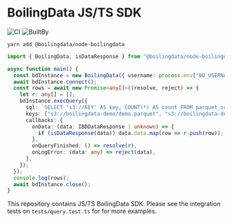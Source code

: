 # BoilingData JS/TS SDK

![CI](https://github.com/boilingdata/node-boilingdata/workflows/CI/badge.svg?branch=main)
![BuiltBy](https://img.shields.io/badge/TypeScript-Lovers-black.svg "img.shields.io")

```shell
yarn add @boilingdata/node-boilingdata
```

```typescript
import { BoilingData, isDataResponse } from "@boilingdata/node-boilingdata";

async function main() {
  const bdInstance = new BoilingData({ username: process.env["BD_USERNAME"], password: process.env["BD_PASSWORD"] });
  await bdInstance.connect();
  const rows = await new Promise<any[]>((resolve, reject) => {
    let r: any[] = [];
    bdInstance.execQuery({
      sql: `SELECT 's3://KEY' AS key, COUNT(*) AS count FROM parquet_scan('s3://KEY');`,
      keys: ["s3://boilingdata-demo/demo.parquet", "s3://boilingdata-demo/demo2.parquet"],
      callbacks: {
        onData: (data: IBDDataResponse | unknown) => {
          if (isDataResponse(data)) data.data.map(row => r.push(row));
        },
        onQueryFinished: () => resolve(r),
        onLogError: (data: any) => reject(data),
      },
    });
  });
  console.log(rows);
  await bdInstance.close();
}
```

This repository contains JS/TS BoilingData SDK. Please see the integration tests on `tests/query.test.ts` for for more examples.
